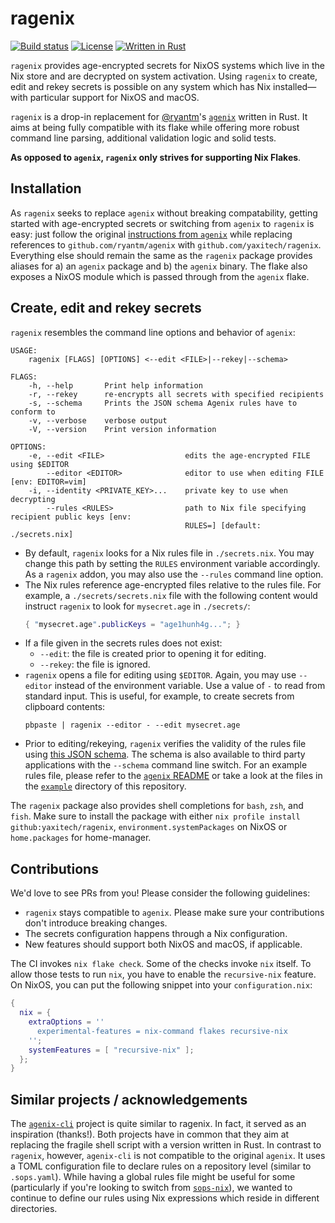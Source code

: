 # ragenix

[![Build status](https://img.shields.io/github/workflow/status/yaxitech/ragenix/CI)](https://github.com/yaxitech/ragenix/actions?query=branch%3Amain)
[![License](https://img.shields.io/github/license/veehaitch/devicecheck-appattest)](http://www.apache.org/licenses/LICENSE-2.0.html)
[![Written in Rust](https://img.shields.io/badge/code-rust-orange)](https://www.rust-lang.org)

`ragenix` provides age-encrypted secrets for NixOS systems which live in the Nix store
and are decrypted on system activation. Using `ragenix` to create, edit and rekey secrets
is possible on any system which has Nix installed—with particular support for NixOS and macOS.

`ragenix` is a drop-in replacement for [@ryantm](https://github.com/ryantm)'s
[`agenix`](https://github.com/ryantm/agenix) written in Rust. It aims at being fully compatible
with its flake while offering more robust command line parsing, additional validation logic
and solid tests.

**As opposed to `agenix`, `ragenix` only strives for supporting Nix Flakes**.

## Installation

As `ragenix` seeks to replace `agenix` without breaking compatability, getting started with age-encrypted
secrets or switching from `agenix` to `ragenix` is easy: just follow the original [instructions from `agenix`](
https://github.com/ryantm/agenix#installation) while replacing references to
`github.com/ryantm/agenix` with `github.com/yaxitech/ragenix`. Everything else should remain the
same as the `ragenix` package provides aliases for a) an `agenix` package and b) the `agenix` binary.
The flake also exposes a NixOS module which is passed through from the `agenix` flake.

## Create, edit and rekey secrets

`ragenix` resembles the command line options and behavior of `agenix`:

```
USAGE:
    ragenix [FLAGS] [OPTIONS] <--edit <FILE>|--rekey|--schema>

FLAGS:
    -h, --help       Print help information
    -r, --rekey      re-encrypts all secrets with specified recipients
    -s, --schema     Prints the JSON schema Agenix rules have to conform to
    -v, --verbose    verbose output
    -V, --version    Print version information

OPTIONS:
    -e, --edit <FILE>                  edits the age-encrypted FILE using $EDITOR
        --editor <EDITOR>              editor to use when editing FILE [env: EDITOR=vim]
    -i, --identity <PRIVATE_KEY>...    private key to use when decrypting
        --rules <RULES>                path to Nix file specifying recipient public keys [env:
                                       RULES=] [default: ./secrets.nix]
```

* By default, `ragenix` looks for a Nix rules file in `./secrets.nix`. You may change this path by setting the `RULES`
  environment variable accordingly. As a `ragenix` addon, you may also use the `--rules` command line option.
* The Nix rules reference age-encrypted files relative to the rules file. For example, a `./secrets/secrets.nix` file with the
  following content would instruct `ragenix` to look for `mysecret.age` in `./secrets/`: 
  ```nix
  { "mysecret.age".publicKeys = "age1hunh4g..."; }
  ```
* If a file given in the secrets rules does not exist:
  - `--edit`: the file is created prior to opening it for editing.
  - `--rekey`: the file is ignored.
* `ragenix` opens a file for editing using `$EDITOR`. Again, you may use `--editor` instead of the
  environment variable.
  Use a value of `-` to read from standard input. This is useful, for example, to create secrets from clipboard contents:
  ```shell
  pbpaste | ragenix --editor - --edit mysecret.age
  ```
* Prior to editing/rekeying, `ragenix` verifies the validity of the rules file using [this JSON schema](
  ./src/ragenix/agenix.schema.json). The schema is also available to third party applications with
  the `--schema` command line switch. For an example rules file, please refer to the [`agenix` README](
  https://github.com/ryantm/agenix#tutorial) or take a look at the files in the [`example`](./example) directory
  of this repository.

The `ragenix` package also provides shell completions for `bash`, `zsh`, and `fish`. Make sure to install the package with either `nix profile install github:yaxitech/ragenix`, `environment.systemPackages` on NixOS or `home.packages` for home-manager.

## Contributions

We'd love to see PRs from you! Please consider the following guidelines:

- `ragenix` stays compatible to `agenix`. Please make sure your contributions
  don't introduce breaking changes.
- The secrets configuration happens through a Nix configuration.
- New features should support both NixOS and macOS, if applicable.

The CI invokes `nix flake check`. Some of the checks invoke `nix` itself.
To allow those tests to run `nix`, you have to enable the `recursive-nix` feature.
On NixOS, you can put the following snippet into your `configuration.nix`:

```nix
{
  nix = {
    extraOptions = ''
      experimental-features = nix-command flakes recursive-nix
    '';
    systemFeatures = [ "recursive-nix" ];
  };
}
```

## Similar projects / acknowledgements 

The [`agenix-cli`](https://github.com/cole-h/agenix-cli) project is quite similar to ragenix. In fact, it
served as an inspiration (thanks!). Both projects have in common that they aim
at replacing the fragile shell script with a version written in Rust. In contrast to `ragenix`, however,
`agenix-cli` is not compatible to the original `agenix`. It uses a TOML configuration file to declare rules
on a repository level (similar to `.sops.yaml`). While having a global rules file might be
useful for some (particularly if you're looking to switch from [`sops-nix`](
https://github.com/Mic92/sops-nix)), we wanted to continue to define our rules using Nix expressions which
reside in different directories.
